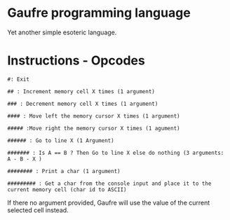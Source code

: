 # Gaufre programming language
Yet another simple esoteric language.

# Instructions - Opcodes

`#: Exit`

`## : Increment memory cell X times (1 argument)`

`### : Decrement memory cell X times (1 argument)`

`#### : Move left the memory cursor X times (1 argument)`

`##### :Move right the memory cursor X times (1 agument)`

`###### : Go to line X (1 Argument)`

`####### : Is A == B ? Then Go to line X else do nothing (3 arguments: A - B - X )`

`######## : Print a char (1 argument)`

`######### : Get a char from the console input and place it to the current memory cell (char id to ASCII)`

If there no argument provided, Gaufre will use the value of the current selected cell instead.
